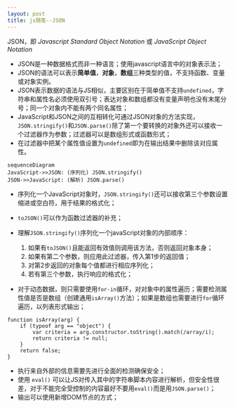 ```yaml
---
layout: post
title: js随笔--JSON
---
```

 JSON，即 *Javascript Standard Object Notation* 或 *JavaScript Object Notation*

+ JSON是一种数据格式而非一种语言；使用javascript语言中的对象表示法；
+ JSON的语法可以表示**简单值**，**对象**，**数组**三种类型的值，不支持函数、变量或对象实例。
+ JSON表示数据的语法与JS相似，主要区别在于简单值不支持`undefined`，字符串和属性名必须使用双引号；表达对象和数组都没有变量声明也没有末尾分号；同一个对象内不能有两个同名属性；
+ JavaScript和JSON之间的互相转化可通过JSON对象的方法实现，`JSON.stringify()`和`JSON.parse()`除了第一个要转换的对象外还可以接收一个过滤器作为参数；过滤器可以是数组形式或函数形式；
+ 在过滤器中把某个属性值设置为`undefined`即为在输出结果中删除该对应属性。

```
sequenceDiagram
JavaScript->>JSON: (序列化) JSON.stringify()
JSON->>JavaScript: (解析) JSON.parse()
```
+ 序列化一个JavaScript对象时，`JSON.stringify()`还可以接收第三个参数设置缩进或空白符，用于结果的格式化；
+ `toJSON()`可以作为函数过滤器的补充；
+ 理解`JSON.stringify()`序列化一个javaScript对象的内部顺序：
    1. 如果有`toJSON()`且能返回有效值则调用该方法，否则返回对象本身；
    2. 如果有第二个参数，则应用此过滤器，传入第1步的返回值；
    3. 对第2步返回的对象每个值都进行相应序列化；
    4. 若有第三个参数，执行响应的格式化；

+ 对于动态数据，则只需要使用`for-in`循环，对对象中的属性遍历；需要检测属性值是否是数组（创建通用`isArray()`方法）；如果是数组也需要进行`for`循环遍历，以列表形式输出；
        
```
function isArray(arg) {
    if (typeof arg == "object") {
        var criteria = arg.constructor.toString().match(/array/i);
        return criteria != null;
    }
    return false;
}
```
+ 执行来自外部的信息需要先进行全面的检测确保安全；
+ 使用 `eval()` 可以让JS对传入其中的字符串脚本内容进行解析，但安全性很差，对于不能完全受控制的内容最好不要用`eval()`而是用`JSON.parse()`；
+ 输出可以使用新增DOM节点的方式；

